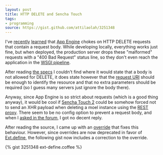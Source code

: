 ```yaml
---
layout: post
title: HTTP DELETE and Sencha Touch
tags:
- programming
source: https://gist.github.com/attilaolah/3251348
---
```


I've [recently][1] [learned][2] that [App Engine][3] chokes on HTTP DELETE
requests that contain a request body. While developing locally, everything
works just fine, but when deployed, the production server drops these
"malformed" requests with a "400 Bad Request" status line, so they don't even
reach the application in the [WSGI pipeline][5].

[1]: https://stackoverflow.com/q/2539394/252239
[2]: https://stackoverflow.com/a/3375122/252239
[3]: https://developers.google.com/appengine/
[5]: https://en.wikipedia.org/wiki/Web_Server_Gateway_Interface


After reading [the specs][4] I couldn't find where it would state that a body
is not allowed for DELETE, it does state however that the [request URI][6]
should be enough to identify the resource and that no extra parameters should
be required (so I guess many servers just ignore the body there).

[4]: https://www.w3.org/Protocols/rfc2616/rfc2616-sec9.html#sec9.7
[6]: https://www.w3.org/Protocols/rfc2616/rfc2616-sec5.html#sec5.1.2

Anyway, since App Engine is so strict about requests (which is a good thing
anyway), it would be cool if [Sencha Touch 2][7] could be somehow forced not to
send an XHR payload when deleting a moel instance using the [REST proxy][8].
There seem to be no config option to prevent a request body, and when I [asked
in the forum][9], I got no decent reply.

[7]: https://www.sencha.com/products/touch
[8]: https://docs.sencha.com/touch/2-0/#!/api/Ext.data.proxy.Rest
[9]: https://www.sencha.com/forum/showthread.php?233537

After reading the source, I came up with an [override][10] that fixes this
behaviour. However, since overrides are now deprecated in favor of
[Ext.define][11], the following gist now includes a correction to the override.

[10]: https://docs.sencha.com/touch/2-0/#!/api/Ext-method-override
[11]: https://docs.sencha.com/touch/2-0/#!/api/Ext-method-define

{% gist 3251348 ext-define.coffee %}
